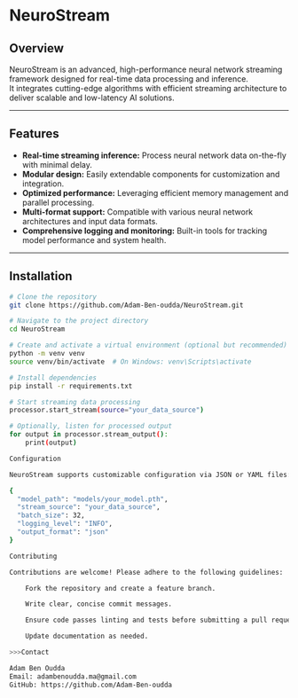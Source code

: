 # NeuroStream


## Overview

NeuroStream is an advanced, high-performance neural network streaming framework designed for real-time data processing and inference.  
It integrates cutting-edge algorithms with efficient streaming architecture to deliver scalable and low-latency AI solutions.

---

## Features

- **Real-time streaming inference:** Process neural network data on-the-fly with minimal delay.
- **Modular design:** Easily extendable components for customization and integration.
- **Optimized performance:** Leveraging efficient memory management and parallel processing.
- **Multi-format support:** Compatible with various neural network architectures and input data formats.
- **Comprehensive logging and monitoring:** Built-in tools for tracking model performance and system health.

---

## Installation

```bash
# Clone the repository
git clone https://github.com/Adam-Ben-oudda/NeuroStream.git

# Navigate to the project directory
cd NeuroStream

# Create and activate a virtual environment (optional but recommended)
python -m venv venv
source venv/bin/activate  # On Windows: venv\Scripts\activate

# Install dependencies
pip install -r requirements.txt

# Start streaming data processing
processor.start_stream(source="your_data_source")

# Optionally, listen for processed output
for output in processor.stream_output():
    print(output)

Configuration

NeuroStream supports customizable configuration via JSON or YAML files:

{
  "model_path": "models/your_model.pth",
  "stream_source": "your_data_source",
  "batch_size": 32,
  "logging_level": "INFO",
  "output_format": "json"
}

Contributing

Contributions are welcome! Please adhere to the following guidelines:

    Fork the repository and create a feature branch.

    Write clear, concise commit messages.

    Ensure code passes linting and tests before submitting a pull request.

    Update documentation as needed.

>>>Contact

Adam Ben Oudda
Email: adambenoudda.ma@gmail.com
GitHub: https://github.com/Adam-Ben-oudda
